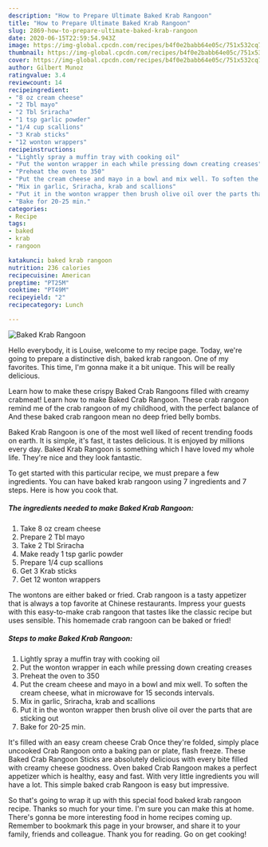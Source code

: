 ```yaml
---
description: "How to Prepare Ultimate Baked Krab Rangoon"
title: "How to Prepare Ultimate Baked Krab Rangoon"
slug: 2869-how-to-prepare-ultimate-baked-krab-rangoon
date: 2020-06-15T22:59:54.943Z
image: https://img-global.cpcdn.com/recipes/b4f0e2babb64e05c/751x532cq70/baked-krab-rangoon-recipe-main-photo.jpg
thumbnail: https://img-global.cpcdn.com/recipes/b4f0e2babb64e05c/751x532cq70/baked-krab-rangoon-recipe-main-photo.jpg
cover: https://img-global.cpcdn.com/recipes/b4f0e2babb64e05c/751x532cq70/baked-krab-rangoon-recipe-main-photo.jpg
author: Gilbert Munoz
ratingvalue: 3.4
reviewcount: 14
recipeingredient:
- "8 oz cream cheese"
- "2 Tbl mayo"
- "2 Tbl Sriracha"
- "1 tsp garlic powder"
- "1/4 cup scallions"
- "3 Krab sticks"
- "12 wonton wrappers"
recipeinstructions:
- "Lightly spray a muffin tray with cooking oil"
- "Put the wonton wrapper in each while pressing down creating creases"
- "Preheat the oven to 350"
- "Put the cream cheese and mayo in a bowl and mix well. To soften the cream cheese, what in microwave for 15 seconds intervals."
- "Mix in garlic, Sriracha, krab and scallions"
- "Put it in the wonton wrapper then brush olive oil over the parts that are sticking out"
- "Bake for 20-25 min."
categories:
- Recipe
tags:
- baked
- krab
- rangoon

katakunci: baked krab rangoon 
nutrition: 236 calories
recipecuisine: American
preptime: "PT25M"
cooktime: "PT49M"
recipeyield: "2"
recipecategory: Lunch

---
```



![Baked Krab Rangoon](https://img-global.cpcdn.com/recipes/b4f0e2babb64e05c/751x532cq70/baked-krab-rangoon-recipe-main-photo.jpg)

Hello everybody, it is Louise, welcome to my recipe page. Today, we're going to prepare a distinctive dish, baked krab rangoon. One of my favorites. This time, I'm gonna make it a bit unique. This will be really delicious.

Learn how to make these crispy Baked Crab Rangoons filled with creamy crabmeat! Learn how to make Baked Crab Rangoon. These crab rangoon remind me of the crab rangoon of my childhood, with the perfect balance of And these baked crab rangoon mean no deep fried belly bombs.

Baked Krab Rangoon is one of the most well liked of recent trending foods on earth. It is simple, it's fast, it tastes delicious. It is enjoyed by millions every day. Baked Krab Rangoon is something which I have loved my whole life. They're nice and they look fantastic.


To get started with this particular recipe, we must prepare a few ingredients. You can have baked krab rangoon using 7 ingredients and 7 steps. Here is how you cook that.

<!--inarticleads1-->

##### The ingredients needed to make Baked Krab Rangoon:

1. Take 8 oz cream cheese
1. Prepare 2 Tbl mayo
1. Take 2 Tbl Sriracha
1. Make ready 1 tsp garlic powder
1. Prepare 1/4 cup scallions
1. Get 3 Krab sticks
1. Get 12 wonton wrappers


The wontons are either baked or fried. Crab rangoon is a tasty appetizer that is always a top favorite at Chinese restaurants. Impress your guests with this easy-to-make crab rangoon that tastes like the classic recipe but uses sensible. This homemade crab rangoon can be baked or fried! 

<!--inarticleads2-->

##### Steps to make Baked Krab Rangoon:

1. Lightly spray a muffin tray with cooking oil
1. Put the wonton wrapper in each while pressing down creating creases
1. Preheat the oven to 350
1. Put the cream cheese and mayo in a bowl and mix well. To soften the cream cheese, what in microwave for 15 seconds intervals.
1. Mix in garlic, Sriracha, krab and scallions
1. Put it in the wonton wrapper then brush olive oil over the parts that are sticking out
1. Bake for 20-25 min.


It&#39;s filled with an easy cream cheese Crab Once they&#39;re folded, simply place uncooked Crab Rangoon onto a baking pan or plate, flash freeze. These Baked Crab Rangoon Sticks are absolutely delicious with every bite filled with creamy cheese goodness. Oven baked Crab Rangoon makes a perfect appetizer which is healthy, easy and fast. With very little ingredients you will have a lot. This simple baked crab Rangoon is easy but impressive. 

So that's going to wrap it up with this special food baked krab rangoon recipe. Thanks so much for your time. I'm sure you can make this at home. There's gonna be more interesting food in home recipes coming up. Remember to bookmark this page in your browser, and share it to your family, friends and colleague. Thank you for reading. Go on get cooking!
